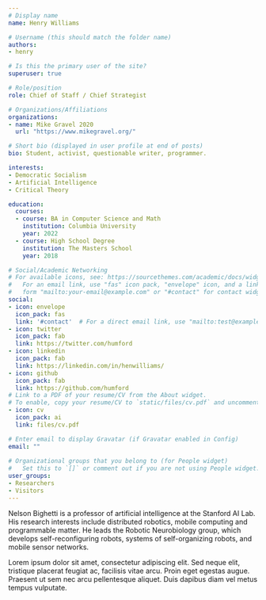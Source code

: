 ```yaml
---
# Display name
name: Henry Williams

# Username (this should match the folder name)
authors:
- henry

# Is this the primary user of the site?
superuser: true

# Role/position
role: Chief of Staff / Chief Strategist

# Organizations/Affiliations
organizations:
- name: Mike Gravel 2020
  url: "https://www.mikegravel.org/"

# Short bio (displayed in user profile at end of posts)
bio: Student, activist, questionable writer, programmer.

interests:
- Democratic Socialism
- Artificial Intelligence
- Critical Theory

education:
  courses:
  - course: BA in Computer Science and Math
    institution: Columbia University
    year: 2022
  - course: High School Degree
    institution: The Masters School
    year: 2018

# Social/Academic Networking
# For available icons, see: https://sourcethemes.com/academic/docs/widgets/#icons
#   For an email link, use "fas" icon pack, "envelope" icon, and a link in the
#   form "mailto:your-email@example.com" or "#contact" for contact widget.
social:
- icon: envelope
  icon_pack: fas
  link: '#contact'  # For a direct email link, use "mailto:test@example.org".
- icon: twitter
  icon_pack: fab
  link: https://twitter.com/humford
- icon: linkedin
  icon_pack: fab
  link: https://linkedin.com/in/henwilliams/
- icon: github
  icon_pack: fab
  link: https://github.com/humford
# Link to a PDF of your resume/CV from the About widget.
# To enable, copy your resume/CV to `static/files/cv.pdf` and uncomment the lines below.  
- icon: cv
  icon_pack: ai
  link: files/cv.pdf

# Enter email to display Gravatar (if Gravatar enabled in Config)
email: ""
  
# Organizational groups that you belong to (for People widget)
#   Set this to `[]` or comment out if you are not using People widget.  
user_groups:
- Researchers
- Visitors
---
```


Nelson Bighetti is a professor of artificial intelligence at the Stanford AI Lab. His research interests include distributed robotics, mobile computing and programmable matter. He leads the Robotic Neurobiology group, which develops self-reconfiguring robots, systems of self-organizing robots, and mobile sensor networks.

Lorem ipsum dolor sit amet, consectetur adipiscing elit. Sed neque elit, tristique placerat feugiat ac, facilisis vitae arcu. Proin eget egestas augue. Praesent ut sem nec arcu pellentesque aliquet. Duis dapibus diam vel metus tempus vulputate. 
